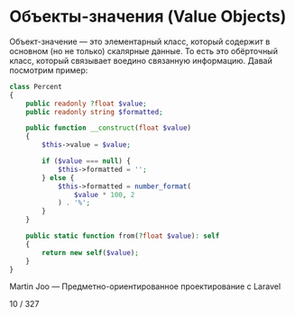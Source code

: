 # Объекты-значения (Value Objects)

Объект-значение — это элементарный класс, который содержит в основном (но не только) скалярные данные. То есть это обёрточный класс, который связывает воедино связанную информацию. Давай посмотрим пример:

```php
class Percent
{
    public readonly ?float $value;
    public readonly string $formatted;

    public function __construct(float $value)
    {
        $this->value = $value;

        if ($value === null) {
            $this->formatted = '';
        } else {
            $this->formatted = number_format(
                $value * 100, 2
            ) . '%';
        }
    }

    public static function from(?float $value): self
    {
        return new self($value);
    }
}
```

Martin Joo — Предметно-ориентированное проектирование с Laravel

10 / 327

